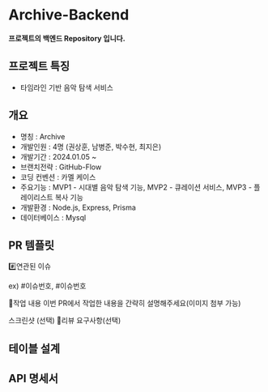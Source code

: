 # Archive-Backend

**프로젝트의 백엔드 Repository 입니다.**

## 프로젝트 특징
* 타임라인 기반 음악 탐색 서비스

## 개요

* 명칭 : Archive
* 개발인원 : 4명 (권상훈, 남병준, 박수현, 최지은)
* 개발기간  : 2024.01.05 ~
* 브랜치전략 : GitHub-Flow
* 코딩 컨벤션 : 카멜 케이스
* 주요기능 : MVP1 - 시대별 음악 탐색 기능, MVP2 - 큐레이션 서비스, MVP3 - 플레이리스트 복사 기능
* 개발환경 : Node.js, Express, Prisma
* 데이터베이스 : Mysql

## PR 템플릿

#️⃣연관된 이슈

ex) #이슈번호, #이슈번호

📝작업 내용
이번 PR에서 작업한 내용을 간략히 설명해주세요(이미지 첨부 가능)

스크린샷 (선택)
💬리뷰 요구사항(선택)

## 테이블 설계

## API 명세서
